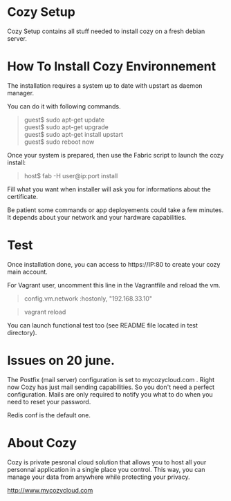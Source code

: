 # Cozy Setup

Cozy Setup contains all stuff needed to install cozy on a fresh debian server.

# How To Install Cozy Environnement

The installation requires a system up to date with upstart as daemon manager.

You can do it with following commands.

> guest$ sudo apt-get update  
> guest$ sudo apt-get upgrade  
> guest$ sudo apt-get install upstart  
> guest$ sudo reboot now  

Once your system is prepared, then use the Fabric script to launch the cozy 
install:

> host$ fab -H user@ip:port install

Fill what you want when installer will ask you for informations about the
certificate. 

Be patient some commands or app deployements could take a few minutes. It 
depends about your network and your hardware capabilities.

# Test 

Once installation done, you can access to https://IP:80 to create your cozy
main account.

For Vagrant user, uncomment this line in the Vagrantfile and reload the vm.

> config.vm.network :hostonly, "192.168.33.10"

> vagrant reload

You can launch functional test too (see README file located in test directory).

# Issues on 20 june.

The Postfix (mail server) configuration is set to mycozycloud.com . 
Right now Cozy has just mail sending capabilities. So you don't need a perfect
configuration. Mails are only required to notify you what to do when you need
to reset your password.

Redis conf is the default one.


# About Cozy

Cozy is private pesronal cloud solution that allows you to host all your 
personnal application in a single place you control. 
This way, you can manage your data from anywhere while protecting your privacy.

http://www.mycozycloud.com
